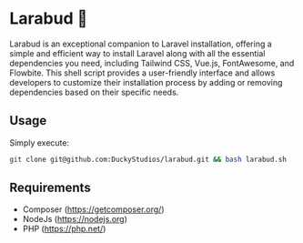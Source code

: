 # Larabud 🧰 
Larabud is an exceptional companion to Laravel installation, offering a simple and efficient way to install Laravel along with all the essential dependencies you need, including Tailwind CSS, Vue.js, FontAwesome, and Flowbite. This shell script provides a user-friendly interface and allows developers to customize their installation process by adding or removing dependencies based on their specific needs.

## Usage
Simply execute:
```bash
git clone git@github.com:DuckyStudios/larabud.git && bash larabud.sh
```

## Requirements
- Composer  (https://getcomposer.org/)
- NodeJs    (https://nodejs.org)
- PHP       (https://php.net/)

